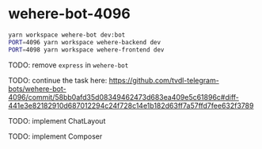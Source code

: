 # wehere-bot-4096

```sh
yarn workspace wehere-bot dev:bot
PORT=4096 yarn workspace wehere-backend dev
PORT=4098 yarn workspace wehere-frontend dev
```

TODO: remove `express` in `wehere-bot`

TODO: continue the task here: https://github.com/tvdl-telegram-bots/wehere-bot-4096/commit/58bb0afd35d08349462473d683ea409e5c61896c#diff-441e3e82182910d687012294c24f728c14e1b182d63ff7a57ffd7fee632f3789

TODO: implement ChatLayout

TODO: implement Composer
